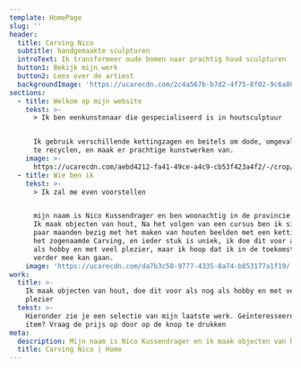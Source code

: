 ```yaml
---
template: HomePage
slug: ''
header:
  title: Carving Nico
  subtitle: handgemaakte sculpturen
  introText: Ik transformeer oude bomen naar prachtig houd sculpturen
  button1: Bekijk mijn werk
  button2: Lees over de artiest
  backgroundImage: 'https://ucarecdn.com/2c4a567b-b7d2-4f75-8f02-9c6a86317fae/'
sections:
  - title: Welkom op mijn website
    tekst: >-
      > Ik ben eenkunstenaar die gespecialiseerd is in houtsculptuur 


      Ik gebruik verschillende kettingzagen en beitels om dode, omgevallen bomen
      te recyclen, en maak er prachtige kunstwerken van.
    image: >-
      https://ucarecdn.com/aebd4212-fa41-49ce-a4c9-cb53f423a4f2/-/crop/1630x2037/0,263/-/preview/
  - title: Wie ben ik
    tekst: >-
      > Ik zal me even voorstellen


      mijn naam is Nico Kussendrager en ben woonachtig in de provincie Drenthe.
      Ik maak objecten van hout, Na het volgen van een cursus ben ik sinds een
      paar maanden bezig met het maken van houten beelden met een kettingzaag,
      het zogenaamde Carving, en ieder stuk is uniek, ik doe dit voor als nog
      als hobby en met veel plezier, maar ik hoop dat ik in de toekomst hier
      verder mee kan gaan.
    image: 'https://ucarecdn.com/da7b3c58-9777-4335-8a74-b853177a1f19/'
work:
  title: >-
    Ik maak objecten van hout, doe dit voor als nog als hobby en met veel
    plezier
  tekst: >-
    Hieronder zie je een selectie van mijn laatste werk. Geïnteresseerd in een
    item? Vraag de prijs op door op de knop te drukken
meta:
  description: Mijn naam is Nico Kussendrager en ik maak objecten van hout.
  title: Carving Nico | Home
---
```

